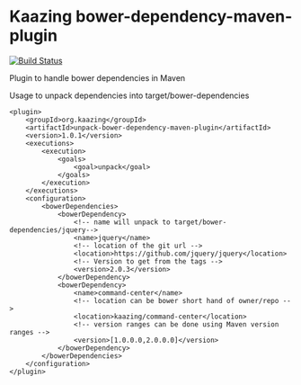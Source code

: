 # Kaazing bower-dependency-maven-plugin

[![Build Status][build-status-image]][build-status]

[build-status-image]: https://travis-ci.org/kaazing/bower-maven-plugin.svg?branch=develop
[build-status]: https://travis-ci.org/kaazing/bower-maven-plugin

Plugin to handle bower dependencies in Maven

Usage to unpack dependencies into target/bower-dependencies
```
<plugin>
    <groupId>org.kaazing</groupId>
    <artifactId>unpack-bower-dependency-maven-plugin</artifactId>
    <version>1.0.1</version>
    <executions>
        <execution>
            <goals>
                <goal>unpack</goal>
            </goals>
        </execution>
    </executions>
    <configuration>
        <bowerDependencies>
            <bowerDependency>
                <!-- name will unpack to target/bower-dependencies/jquery-->
                <name>jquery</name>
                <!-- location of the git url -->
                <location>https://github.com/jquery/jquery</location>
                <!-- Version to get from the tags -->
                <version>2.0.3</version>
            </bowerDependency>
            <bowerDependency>
                <name>command-center</name>
                <!-- location can be bower short hand of owner/repo -->
                <location>kaazing/command-center</location>
                <!-- version ranges can be done using Maven version ranges -->
                <version>[1.0.0.0,2.0.0.0]</version>
            </bowerDependency>
        </bowerDependencies>
    </configuration>
</plugin>
```
